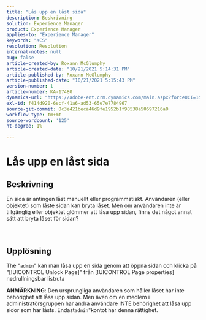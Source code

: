```yaml
---
title: "Lås upp en låst sida"
description: Beskrivning
solution: Experience Manager
product: Experience Manager
applies-to: "Experience Manager"
keywords: "KCS"
resolution: Resolution
internal-notes: null
bug: false
article-created-by: Roxann McGlumphy
article-created-date: "10/21/2021 5:14:31 PM"
article-published-by: Roxann McGlumphy
article-published-date: "10/21/2021 5:15:43 PM"
version-number: 1
article-number: KA-17480
dynamics-url: "https://adobe-ent.crm.dynamics.com/main.aspx?forceUCI=1&pagetype=entityrecord&etn=knowledgearticle&id=d0c55c59-9232-ec11-b6e5-000d3a5ba97a"
exl-id: f414d920-6ecf-41a6-ad53-65e7e7784967
source-git-commit: 0c3e421beca46d9fe1952b1f98538a50697216a0
workflow-type: tm+mt
source-wordcount: '125'
ht-degree: 1%

---
```


# Lås upp en låst sida

## Beskrivning

En sida är antingen låst manuellt eller programmatiskt. Användaren (eller objektet) som låste sidan kan bryta låset. Men om användaren inte är tillgänglig eller objektet glömmer att låsa upp sidan, finns det något annat sätt att bryta låset för sidan?<br><br><br>

## Upplösning


The &quot;`admin`&quot; kan man låsa upp en sida genom att öppna sidan och klicka på &quot;[!UICONTROL Unlock Page]&quot; från [!UICONTROL Page properties] nedrullningsbar listruta

<b>ANMÄRKNING</b>: Den ursprungliga användaren som håller låset har inte behörighet att låsa upp sidan. Men även om en medlem i administratörsgruppen har andra användare INTE behörighet att låsa upp sidor som har låsts. Endast`admin`&quot;kontot har denna rättighet.
